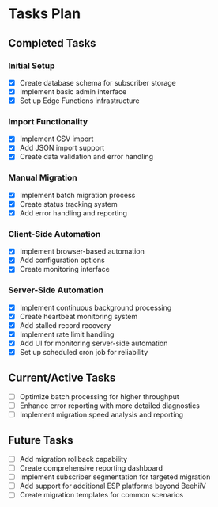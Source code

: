 
# Tasks Plan

## Completed Tasks

### Initial Setup
- [x] Create database schema for subscriber storage
- [x] Implement basic admin interface
- [x] Set up Edge Functions infrastructure

### Import Functionality
- [x] Implement CSV import
- [x] Add JSON import support
- [x] Create data validation and error handling

### Manual Migration
- [x] Implement batch migration process
- [x] Create status tracking system
- [x] Add error handling and reporting

### Client-Side Automation
- [x] Implement browser-based automation
- [x] Add configuration options
- [x] Create monitoring interface

### Server-Side Automation
- [x] Implement continuous background processing
- [x] Create heartbeat monitoring system
- [x] Add stalled record recovery
- [x] Implement rate limit handling
- [x] Add UI for monitoring server-side automation
- [x] Set up scheduled cron job for reliability

## Current/Active Tasks
- [ ] Optimize batch processing for higher throughput
- [ ] Enhance error reporting with more detailed diagnostics
- [ ] Implement migration speed analysis and reporting

## Future Tasks
- [ ] Add migration rollback capability
- [ ] Create comprehensive reporting dashboard
- [ ] Implement subscriber segmentation for targeted migration
- [ ] Add support for additional ESP platforms beyond BeehiiV
- [ ] Create migration templates for common scenarios
